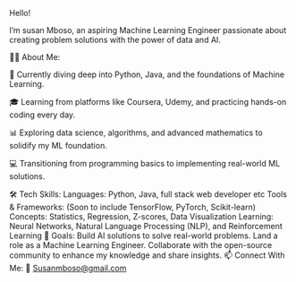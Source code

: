 
Hello!

I’m susan Mboso, an aspiring Machine Learning Engineer passionate about creating problem solutions with the power of data and AI.


👩‍💻 About Me:

🌱 Currently diving deep into Python, Java, and the foundations of Machine Learning.

🎓 Learning from platforms like Coursera, Udemy, and practicing hands-on coding every day.

📊 Exploring data science, algorithms, and advanced mathematics to solidify my ML foundation.

💻 Transitioning from programming basics to implementing real-world ML solutions.

🛠️ Tech Skills:
Languages: Python, Java, full stack web developer etc
Tools & Frameworks: (Soon to include TensorFlow, PyTorch, Scikit-learn)
Concepts: Statistics, Regression, Z-scores, Data Visualization
Learning: Neural Networks, Natural Language Processing (NLP), and Reinforcement Learning
🌟 Goals:
Build AI solutions to solve real-world problems.
Land a role as a Machine Learning Engineer.
Collaborate with the open-source community to enhance my knowledge and share insights.
📫 Connect With Me:
📧 Susanmboso@gmail.com

<!---
Uddomboso/Uddomboso is a ✨ special ✨ repository because its `README.md` (this file) appears on your GitHub profile.
You can click the Preview link to take a look at your changes.
--->
